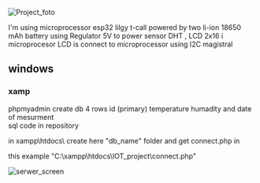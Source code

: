 ![Project_foto](https://user-images.githubusercontent.com/79656363/227808227-eaae977f-4d9d-4b8b-b939-f4b1345ac043.png)

I'm using microprocessor esp32 lilgy t-call powered by two li-ion 18650 mAh battery using Regulator 5V to power sensor DHT , LCD 2x16 i microprocesor 
LCD is connect to microprocessor using I2C magistral

## windows 
### xamp 

phpmyadmin create db 4 rows id (primary) temperature humadity and date of mesurment  
sql code in repository

in xampp\htdocs\ create here "db_name" folder and get connect.php in 

this example "C:\xampp\htdocs\IOT_project\connect.php"

![serwer_screen](https://user-images.githubusercontent.com/79656363/227808287-e72b52fc-5b74-422f-bba3-0b3faf66bfb3.png)

